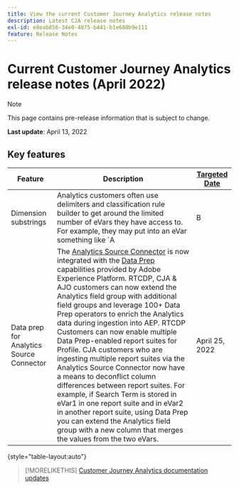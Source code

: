 ```yaml
---
title: View the current Customer Journey Analytics release notes
description: Latest CJA release notes
exl-id: e8eab856-34e0-4875-b441-b1e680b9e111
feature: Release Notes
---
```

# Current Customer Journey Analytics release notes (April 2022)

>[!NOTE]
>
>This page contains pre-release information that is subject to change.

**Last update**: April 13, 2022

## Key features

| Feature | Description | [Targeted Date](/help/release-notes/releases.md) |
| ----------- | ---------- | ----- |
| Dimension substrings | Analytics customers often use delimiters and classification rule builder to get around the limited number of eVars they have access to. For example, they may put into an eVar something like `A | B | C` and really want to report on "A", "B", and "C" as separate dimensions. Classification rule builder has served this use case in Adobe Analytics. However, this approach does not scale as well in CJA, as it can create very large lookup files. To solve this problem, we have broken out these delimited fields at query time rather than use a lookup. This allows us to give a more stable reporting experience for customers with extensive delimited fields. Learn more (to follow) | April 20, 2022 |
| Data prep for Analytics Source Connector | The [Analytics Source Connector](https://experienceleague.adobe.com/docs/experience-platform/sources/ui-tutorials/create/adobe-applications/analytics.html?lang=en) is now integrated with the [Data Prep](https://experienceleague.adobe.com/docs/experience-platform/data-prep/home.html) capabilities provided by Adobe Experience Platform. RTCDP, CJA & AJO customers can now extend the Analytics field group with additional field groups and leverage 100+ Data Prep operators to enrich the Analytics data during ingestion into AEP. RTCDP Customers can now enable multiple Data Prep-enabled report suites for Profile. CJA customers who are ingesting multiple report suites via the Analytics Source Connector now have a means to deconflict column differences between report suites. For example, if Search Term is stored in eVar1 in one report suite and in eVar2 in another report suite, using Data Prep you can extend the Analytics field group with a new column that merges the values from the two eVars. | April 25, 2022 |

{style="table-layout:auto"}

>[!MORELIKETHIS]
>[Customer Journey Analytics documentation updates](/help/release-notes/doc-changes.md)
